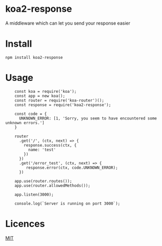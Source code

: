 # koa2-response
A middleware which can let you send your response easier

Install
=
    npm install koa2-response

Usage
=
        const koa = require('koa');
        const app = new koa();
        const router = require('koa-router')();
        const response = require('koa2-response');
        
        const code = {
          UNKNOWN_ERROR: [1, 'Sorry, you seem to have encountered some unknown errors.']
        }
        
        router
          .get('/', (ctx, next) => {
            response.success(ctx, {
              name: 'test'
            })
          })
          .get('/error_test', (ctx, next) => {
             response.error(ctx, code.UNKNOWN_ERROR);
          })
        
        app.use(router.routes());
        app.use(router.allowedMethods());
        
        app.listen(3000);
        
        console.log(`Server is running on port 3000`);
     
Licences
=
[MIT](https://github.com/detectiveHLH/koa2-response/blob/master/LICENSE)